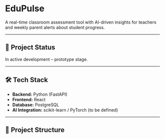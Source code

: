 # EduPulse

A real-time classroom assessment tool with AI-driven insights for teachers and weekly parent alerts about student progress.

---

## 🚀 Project Status
In active development – prototype stage.

---

## 🛠 Tech Stack
- **Backend:** Python (FastAPI)
- **Frontend:** React
- **Database:** PostgreSQL
- **AI Integration:** scikit-learn / PyTorch (to be defined)

---

## 📂 Project Structure


